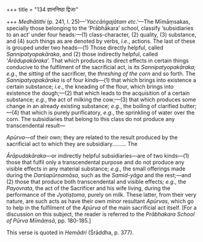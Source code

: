 +++
title = "134 ज्ञाननिष्ठा द्विजाः"

+++
*Medhātithi* (p. 241, l. 25)—‘*Yaccāṅgajātam etc*.’—The Mīmāṃsakas,
specially those belonging to the ‘Prābhākara’ school, classify
‘subsidiaries to an act’ under four heads:—(1) class-character, (2)
quality, (3) substance, and (4) such things as are denoted by verbs,
*i.e*., actions. The last of these is grouped under two heads—(1) Those
directly helpful, called *Sannipatyopakāraka*, and (2) those indirectly
helpful, called ‘*Ārādupakāraka*’. That which produces its direct
effects in certain things conducive to the fulfilment of the sacrificial
act, is its *Sannipatyopakāraka*; *e.g*., the *sitting* of the
sacrifìcer, the *threshing of the corn* and so forth. The
*Sannipatyopakāraka* is of four kinds—(1) that which brings into
existence a certain substance; *i.e*., the kneading of the flour, which
brings into existence the dough;—(2) that which leads to the acquisition
of a certain substance; *e.g*., the act of milking the cow;—(3) that
which produces some change in an already existing substance; *e.g*., the
boiling of clarified butter;—(4) that which is purely purificatory,
*e.g*., the sprinkling of water over the corn. The subsidiaries that
belong to this class do not produce any transcendental result—

*Apūrva*—of their own; they are related to the result produced by the
sacrificial act to which they are subsidiary......... The

*Ārāpudakāraka*—or indirectly helpful subsidiaries—are of two kinds—(1)
those that fulfil only a transcendental purpose and do not produce any
visible effects in any material substance; *e.g*., the small offerings
made during the *Darśapūrṇamāsa*, such as the *Samid-yāga* and the
rest;—and (2) those that produce both transcendental and visible
effects; *e.g*., the *Payovrata*, the act of the Sacrificer and his wife
living, during the performance of the *Jyotiṣṭoma*, purely on milk.
These latter, from their very nature, are such acts as have their own
*minor* resultant *Apūrvas*, which go to help in the fulfilment of the
*Apūrva* of the main sacrificial act itself. \[For a discussion on this
subject, the reader is referred to the *Prābhakara School of Pūrva
Mīmāṃsā*, pp. 180-185.\]

This verse is quoted in *Hemādri* (Śrāddha, p. 377).
